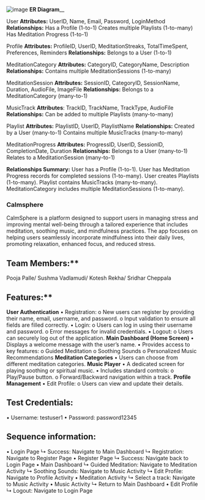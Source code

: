 ![image](https://github.com/user-attachments/assets/09b0624d-05e7-4084-90f0-7b630eb4f6b7)
**ER Diagram**__

User
**Attributes:** UserID, Name, Email, Password, LoginMethod
**Relationships:**
Has a Profile (1-to-1)
Creates multiple Playlists (1-to-many)
Has Meditation Progress (1-to-1)

Profile
**Attributes:** ProfileID, UserID, MeditationStreaks, TotalTimeSpent, Preferences, Reminders
**Relationships:**
Belongs to a User (1-to-1)

MeditationCategory
**Attributes:** CategoryID, CategoryName, Description
**Relationships:**
Contains multiple MeditationSessions (1-to-many)

MeditationSession
**Attributes:** SessionID, CategoryID, SessionName, Duration, AudioFile, ImageFile
**Relationships:**
Belongs to a MeditationCategory (many-to-1)

MusicTrack
**Attributes**: TrackID, TrackName, TrackType, AudioFile
**Relationships:**
Can be added to multiple Playlists (many-to-many)

Playlist
**Attributes:** PlaylistID, UserID, PlaylistName
**Relationships:**
Created by a User (many-to-1)
Contains multiple MusicTracks (many-to-many)

MeditationProgress
**Attributes:** ProgressID, UserID, SessionID, CompletionDate, Duration
**Relationships:**
Belongs to a User (many-to-1)
Relates to a MeditationSession (many-to-1)


**Relationships Summary:**
User has a Profile (1-to-1).
User has Meditation Progress records for completed sessions (1-to-many).
User creates Playlists (1-to-many).
Playlist contains MusicTracks (many-to-many).
MeditationCategory includes multiple MeditationSessions (1-to-many).

### Calmsphere
CalmSphere is a platform designed to support users in managing stress and improving mental well-being through a tailored experience that includes meditation, soothing music, and mindfulness practices. The app focuses on helping users seamlessly incorporate mindfulness into their daily lives, promoting relaxation, enhanced focus, and reduced stress.

## Team Members:**
Pooja Palle/
Sushma Vadlamudi/
Kotesh Rekha/
Sridhar Cheppala

## Features:**
**User Authentication**
•	Registration:
o	New users can register by providing their name, email, username, and password.
o	Input validation to ensure all fields are filled correctly.
•	Login:
o	Users can log in using their username and password.
o	Error messages for invalid credentials.
•	Logout:
o	Users can securely log out of the application.
**Main Dashboard (Home Screen)**
•	Displays a welcome message with the user’s name.
•	Provides access to key features:
o	Guided Meditation
o	Soothing Sounds
o	Personalized Music Recommendations
**Meditation Categories**
•	Users can choose from different meditation categories.
**Music Player**
•	A dedicated screen for playing soothing or spiritual music.
•	Includes standard controls:
o	Play/Pause button.
o	Forward/Backward navigation within a track.
**Profile Management**
•	Edit Profile:
o	Users can view and update their details.

## Test Credentials:
•  Username: testuser1
•  Password: password12345

## Sequence information:
•  Login Page
↳ Success: Navigate to Main Dashboard
↳ Registration: Navigate to Register Page
•  Register Page
↳ Success: Navigate back to Login Page
•  Main Dashboard
↳ Guided Meditation: Navigate to Meditation Activity
↳ Soothing Sounds: Navigate to Music Activity
↳ Edit Profile: Navigate to Profile Activity
•  Meditation Activity
↳ Select a track: Navigate to Music Activity
•  Music Activity
↳ Return to Main Dashboard
•  Edit Profile
↳ Logout: Navigate to Login Page






